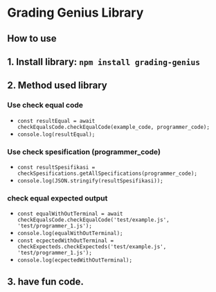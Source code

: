 # Grading Genius Library

## How to use

## 1. Install library: ``npm install grading-genius``
## 2. Method used library
### Use check equal code
   * ``const resultEqual = await checkEqualsCode.checkEqualCode(example_code, programmer_code);``
   * ``console.log(resultEqual);`` 
### Use check spesification (programmer_code)
   * ``const resultSpesifikasi = checkSpesifications.getAllSpecifications(programmer_code);``
   * ``console.log(JSON.stringify(resultSpesifikasi));``
### check equal expected output
   * ``const equalWithOutTerminal = await checkEqualsCode.checkEqualCode('test/example.js', 'test/programmer_1.js');``
   * ``console.log(equalWithOutTerminal);``
   * ``const ecpectedWithOutTerminal = checkExpecteds.checkExpecteds('test/example.js', 'test/programmer_1.js');``
   * ``console.log(ecpectedWithOutTerminal);``
## 3. have fun code.
